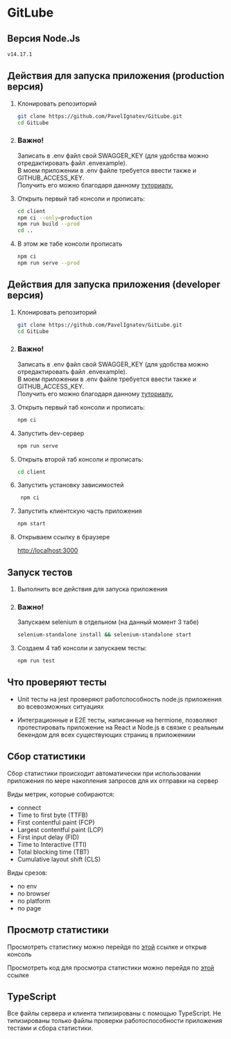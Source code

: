 # GitLube

## Версия Node.Js

```sh
v14.17.1
```

## Действия для запуска приложения (production версия)

1. Клонировать репозиторий

   ```sh
   git clone https://github.com/PavelIgnatev/GitLube.git
   cd GitLube
   ```

2. ### Важно!

   Записать в .env файл свой SWAGGER_KEY (для удобства можно отредактировать файл .envexample). <br>
   В моем приложении в .env файле требуется ввести также и GITHUB_ACCESS_KEY. <br>
   Получить его можно благодаря данному [туториалу.](https://docs.github.com/en/github/authenticating-to-github/keeping-your-account-and-data-secure/creating-a-personal-access-token)

3. Открыть первый таб консоли и прописать:

   ```sh
   cd client
   npm ci --only=production
   npm run build --prod
   cd ..
   ```

4. В этом же табе консоли прописать

   ```sh
   npm ci
   npm run serve --prod
   ```

## Действия для запуска приложения (developer версия)

1. Клонировать репозиторий

   ```sh
   git clone https://github.com/PavelIgnatev/GitLube.git
   cd GitLube
   ```

2. ### Важно!

   Записать в .env файл свой SWAGGER_KEY (для удобства можно отредактировать файл .envexample). <br>
   В моем приложении в .env файле требуется ввести также и GITHUB_ACCESS_KEY. <br>
   Получить его можно благодаря данному [туториалу.](https://docs.github.com/en/github/authenticating-to-github/keeping-your-account-and-data-secure/creating-a-personal-access-token)

3. Открыть первый таб консоли и прописать:

   ```sh
   npm ci
   ```

4. Запустить dev-сервер

   ```sh
   npm run serve
   ```

5. Открыть второй таб консоли и прописать:

   ```sh
   cd client
   ```

6. Запустить установку зависимостей

   ```sh
    npm ci
   ```

7. Запустить клиентскую часть приложения

   ```sh
   npm start
   ```

8. Открываем ссылку в браузере

   [http://localhost:3000](http://localhost:3000/)

## Запуск тестов

1. Выполнить все действия для запуска приложения

2. ### Важно!

   Запускаем selenium в отдельном (на данный момент 3 табе)

   ```sh
   selenium-standalone install && selenium-standalone start
   ```

3. Создаем 4 таб консоли и запускаем тесты:

   ```sh
   npm run test
   ```

## Что проверяют тесты

- Unit тесты на jest проверяют работспособность node.js приложения во всевозможных ситуациях

- Интеграционные и E2E тесты, написанные на hermione, позволяют протестировать приложение на React и Node.js в связке с реальным бекендом для всех существующих страниц в приложениии

## Сбор статистики

Сбор статистики происходит автоматически при использовании приложения по мере накопления запросов для их отправки на сервер

Виды метрик, которые собираются:

- connect
- Time to first byte (TTFB)
- First contentful paint (FCP)
- Largest contentful paint (LCP)
- First input delay (FID)
- Time to Interactive (TTI)
- Total blocking time (TBT)
- Cumulative layout shift (CLS)

Виды срезов:

- по env
- по browser
- по platform
- по page

## Просмотр статистики

Просмотреть статистику можно перейдя по [этой](https://pavelignatev.github.io/viewing-statistics/) ссылке и открыв консоль

Просмотреть код для просмотра статистики можно перейдя по [этой](https://github.com/PavelIgnatev/GitLube/blob/main/client/src/statistics/viewingStatistics.js) ссылке

## TypeScript

Все файлы сервера и клиента типизированы с помощью TypeScript.
Не типизированы только файлы проверки работоспособности приложения тестами и сбора статистики.
